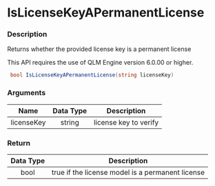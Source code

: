 # IsLicenseKeyAPermanentLicense

### Description

Returns whether the provided license key is a permanent license&#x20;

This API requires the use of QLM Engine version 6.0.00 or higher.

```csharp
 bool IsLicenseKeyAPermanentLicense(string licenseKey)
```

### Arguments

| Name       | Data Type | Description           |
| ---------- | :-------: | --------------------- |
| licenseKey |  string   | license key to verify |

### Return

| Data Type | Description                                      |
| :-------: | ------------------------------------------------ |
|    bool   | true if the license model is a permanent license |

